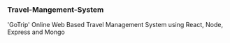 ### Travel-Mangement-System

'GoTrip' Online Web Based Travel Management System using React, Node, Express and Mongo
